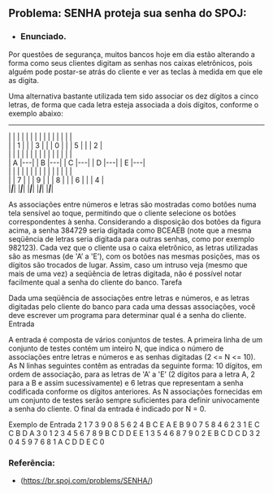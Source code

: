 ## Problema: SENHA proteja sua senha do SPOJ:
- ### Enunciado.

Por questões de segurança, muitos bancos hoje em dia estão alterando a forma como seus clientes digitam as senhas nos caixas eletrônicos, pois alguém pode postar-se atrás do cliente e ver as teclas à medida em que ele as digita.

Uma alternativa bastante utilizada tem sido associar os dez dígitos a cinco letras, de forma que cada letra esteja associada a dois dígitos, conforme o exemplo abaixo:

 ___ ___    ___ ___    ___ ___    ___ ___    ___ ___   
|   |   |  |   |   |  |   |   |  |   |   |  |   |   |  
|   | 1 |  |   | 3 |  |   | 0 |  |   | 5 |  |   | 2 |  
|   |   |  |   |   |  |   |   |  |   |   |  |   |   |  
| A |---|  | B |---|  | C |---|  | D |---|  | E |---|  
|   |   |  |   |   |  |   |   |  |   |   |  |   |   |  
|   | 7 |  |   | 9 |  |   | 8 |  |   | 6 |  |   | 4 |  
|___|___|  |___|___|  |___|___|  |___|___|  |___|___|  

As associações entre números e letras são mostradas como botões numa tela sensível ao toque, permitindo que o cliente selecione os botões correspondentes à senha. Considerando a disposição dos botões da figura acima, a senha 384729 seria digitada como BCEAEB (note que a mesma seqüência de letras seria digitada para outras senhas, como por exemplo 982123). Cada vez que o cliente usa o caixa eletrônico, as letras utilizadas são as mesmas (de 'A’ a 'E’), com os botões nas mesmas posições, mas os dígitos são trocados de lugar. Assim, caso um intruso veja (mesmo que mais de uma vez) a seqüência de letras digitada, não é possível notar facilmente qual a senha do cliente do banco.
Tarefa

Dada uma seqüência de associações entre letras e números, e as letras digitadas pelo cliente do banco para cada uma dessas associações, você deve escrever um programa para determinar qual é a senha do cliente.
Entrada

A entrada é composta de vários conjuntos de testes. A primeira linha de um conjunto de testes contém um inteiro N, que indica o número de associações entre letras e números e as senhas digitadas (2 <= N <= 10). As N linhas seguintes contêm as entradas da seguinte forma: 10 dígitos, em ordem de associação, para as letras de 'A’ a 'E’ (2 dígitos para a letra A, 2 para a B e assim sucessivamente) e 6 letras que representam a senha codificada conforme os dígitos anteriores. As N associações fornecidas em um conjunto de testes serão sempre suficientes para definir univocamente a senha do cliente. O final da entrada é indicado por N = 0.

Exemplo de Entrada
2
1 7 3 9 0 8 5 6 2 4 B C E A E B
9 0 7 5 8 4 6 2 3 1 E C C B D A
3
0 1 2 3 4 5 6 7 8 9 B C D D E E
1 3 5 4 6 8 7 9 0 2 E B C D C D
3 2 0 4 5 9 7 6 8 1 A C D D E C
0

### Referência:

- (https://br.spoj.com/problems/SENHA/)
